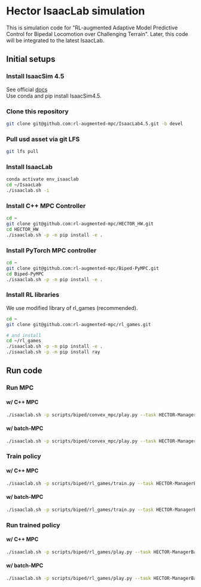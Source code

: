 # Hector IsaacLab simulation 
This is simulation code for "RL-augmented Adaptive Model Predictive Control for Bipedal Locomotion over Challenging Terrain". 
Later, this code will be integrated to the latest IsaacLab. 

## Initial setups

### Install IsaacSim 4.5
See official [docs](https://isaac-sim.github.io/IsaacLab/main/source/setup/installation/pip_installation.html#installing-isaac-sim) \
Use conda and pip install IsaacSim4.5. 

### Clone this repository
```bash
git clone git@github.com:rl-augmented-mpc/IsaacLab4.5.git -b devel 
```

### Pull usd asset via git LFS
```bash
git lfs pull
```

### Install IsaacLab
```bash
conda activate env_isaaclab
cd ~/IsaacLab
./isaaclab.sh -i
```

### Install C++ MPC Controller
```bash
cd ~
git clone git@github.com:rl-augmented-mpc/HECTOR_HW.git
cd HECTOR_HW
./isaaclab.sh -p -m pip install -e .
```

### Install PyTorch MPC controller
```bash
cd ~
git clone git@github.com:rl-augmented-mpc/Biped-PyMPC.git
cd Biped-PyMPC
./isaaclab.sh -p -m pip install -e .
```

### Install RL libraries
We use modified library of rl_games (recommended). 
```bash
cd ~
git clone git@github.com:rl-augmented-mpc/rl_games.git

# and install
cd ~/rl_games
./isaaclab.sh -p -m pip install -e .
./isaaclab.sh -p -m pip install ray
```

## Run code

### Run MPC

#### w/ C++ MPC
```bash
./isaaclab.sh -p scripts/biped/convex_mpc/play.py --task HECTOR-ManagerBased-RL-SAC-Rough-Blind-PLAY --num_envs 1 --max_trials 1 --episode_length 20
```
#### w/ batch-MPC
```bash
./isaaclab.sh -p scripts/biped/convex_mpc/play.py --task HECTOR-ManagerBased-RL-GPU-SAC-Rough-Blind --num_envs 1024 --max_trials 1 --episode_length 20
```

### Train policy

#### w/ C++ MPC
```bash
./isaaclab.sh -p scripts/biped/rl_games/train.py --task HECTOR-ManagerBased-RL-SAC-Rough-Blind --num_envs 24 --video --headless
```

#### w/ batch-MPC
```bash
./isaaclab.sh -p scripts/biped/rl_games/train.py --task HECTOR-ManagerBased-RL-GPU-SAC-Rough-Blind --num_envs 1024 --video --headless
```

### Run trained policy

#### w/ C++ MPC
```bash
./isaaclab.sh -p scripts/biped/rl_games/play.py --task HECTOR-ManagerBased-RL-SAC-Rough-Blind-PLAY --num_envs 1 --max_trials 1 --use_rl
```

#### w/ batch-MPC
```bash
./isaaclab.sh -p scripts/biped/rl_games/play.py --task HECTOR-ManagerBased-RL-GPU-SAC-Rough-Blind-PLAY --num_envs 1 --max_trials 1 --use_rl
```